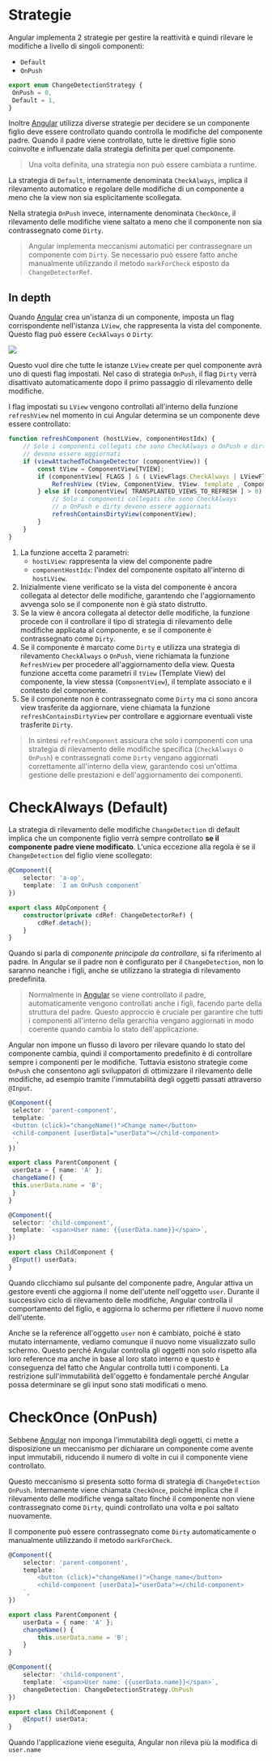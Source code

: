 # Strategie

Angular implementa 2 strategie per gestire la reattività e quindi rilevare le modifiche a livello di singoli componenti:

- `Default`
- `OnPush`

```ts
export enum ChangeDetectionStrategy {
 OnPush = 0,
 Default = 1,
}
```

Inoltre [Angular](Angular) utilizza diverse strategie per decidere se un componente figlio deve essere controllato quando controlla le modifiche del componente padre.
Quando il padre viene controllato, tutte le direttive figlie sono coinvolte e influenzate dalla strategia definita per quel componente.

>Una volta definita, una strategia non può essere cambiata a runtime.

La strategia di `Default`, internamente denominata `CheckAlways`, implica il rilevamento automatico e regolare delle modifiche di un componente a meno che la view non sia esplicitamente scollegata.

Nella strategia `OnPush` invece, internamente denominata `CheckOnce`, il rilevamento delle modifiche viene saltato a meno che il componente non sia contrassegnato come `Dirty`.

>Angular implementa meccanismi automatici per contrassegnare un componente com `Dirty`. Se necessario può essere fatto anche manualmente utilizzando il metodo `markForCheck` esposto da `ChangeDetectorRef`.

## In depth

Quando [Angular](Angular) crea un'istanza di un componente, imposta un flag corrispondente nell'istanza `LView`, che rappresenta la vista del componente.
Questo flag può essere `CeckAlways` o `Dirty`:

![](Pasted%20image%2020250224122217.png)

Questo vuol dire che tutte le istanze `LView` create per quel componente avrà uno di questi flag impostati.
Nel caso di strategia `OnPush`, il flag `Dirty` verrà disattivato automaticamente dopo il primo passaggio di rilevamento delle modifiche.

I flag impostati su `LView` vengono controllati all'interno della funzione `refreshView` nel momento in cui Angular determina se un componente deve essere controllato:

```ts
function refreshComponent (hostLView, componentHostIdx) { 
	// Solo i componenti collegati che sono CheckAlways o OnPush e dirty 
	// devono essere aggiornati 
	if (viewAttachedToChangeDetector (componentView)) { 
		const tView = ComponentView[TVIEW]; 
		if (componentView[ FLAGS ] & ( LViewFlags.CheckAlways | LViewFlags.Dirty)) 
			RefreshView (tView, ComponentView, tView. template , ComponentView[ CON
		} else if (componentView[ TRANSPLANTED_VIEWS_TO_REFRESH ] > 0) {
			// Solo i componenti collegati che sono CheckAlways 
			// o OnPush e dirty devono essere aggiornati 
			refreshContainsDirtyView(componentView); 
		}
	}
}
```

1. La funzione accetta 2 parametri:
	- `hostLView`: rappresenta la view del componente padre
	- `componentHostIdx`: l'index del componente ospitato all'interno di `hostLView`.
2. Inizialmente viene verificato se la vista del componente è ancora collegata al detector delle modifiche, garantendo che l'aggiornamento avvenga solo se il componente non è già stato distrutto.
3. Se la view è ancora collegata al detector delle modifiche, la funzione procede con il controllare il tipo di strategia di rilevamento delle modifiche applicata al componente, e se il componente è contrassegnato come `Dirty`.
4. Se il componente è marcato come `Dirty` e utilizza una strategia di rilevamento `CheckAlways` o `OnPush`, viene richiamata la funzione `RefreshView` per procedere all'aggiornamento della view. Questa funzione accetta come parametri il `tView` (Template View) del componente, la view stessa (`ComponentView`), il template associato e il contesto del componente.
5. Se il componente non è contrassegnato come `Dirty` ma ci sono ancora view trasferite da aggiornare, viene chiamata la funzione `refreshContainsDirtyView` per controllare e aggiornare eventuali viste trasferite `Dirty`.

>In sintesi `refreshComponent` assicura che solo i componenti con una strategia di rilevamento delle modifiche specifica (`CheckAlways` o `OnPush`) e contrassegnati come `Dirty` vengano aggiornati correttamente all'interno della view, garantendo così un'ottima gestione delle prestazioni e dell'aggiornamento dei componenti.

# CheckAlways (Default)

La strategia di rilevamento delle modifiche `ChangeDetection` di default implica che un componente figlio verrà sempre controllato **se il componente padre viene modificato**.
L'unica eccezione alla regola è se il `ChangeDetection` del figlio viene scollegato:

```ts
@Component({
	selector: 'a-op',
	template: `I am OnPush component`
})

export class AOpComponent {
	constructor(private cdRef: ChangeDetectorRef) {
		cdRef.detach();
	}
}
```

Quando si parla di *componente principale da controllare*, si fa riferimento al padre. In Angular se il padre non è configurato per il `ChangeDetection`, non lo saranno neanche i figli, anche se utilizzano la strategia di rilevamento predefinita.

>Normalmente in [Angular](Angular) se viene controllato il padre, automaticamente vengono controllati anche i figli, facendo parte della struttura del padre. Questo approccio è cruciale per garantire che tutti i componenti all'interno della gerarchia vengano aggiornati in modo coerente quando cambia lo stato dell'applicazione.

Angular non impone un flusso di lavoro per rilevare quando lo stato del componente cambia, quindi il comportamento predefinito è di controllare sempre i componenti per le modifiche.
Tuttavia esistono strategie come `OnPush` che consentono agli sviluppatori di ottimizzare il rilevamento delle modifiche, ad esempio tramite l'immutabilità degli oggetti passati attraverso `@Input`.

```ts
@Component({
 selector: 'parent-component',
 template: `
 <button (click)="changeName()">Change name</button>
 <child-component [userData]="userData"></child-component>
 `,
})

export class ParentComponent {
 userData = { name: 'A' };
 changeName() {
 this.userData.name = 'B';
 }
}

@Component({
 selector: 'child-component',
 template: `<span>User name: {{userData.name}}</span>`,
})

export class ChildComponent {
 @Input() userData;
}
```

Quando clicchiamo sul pulsante del componente padre, Angular attiva un gestore eventi che aggiorna il nome dell'utente nell'oggetto `user`. Durante il successivo ciclo di rilevamento delle modifiche, Angular controlla il comportamento del figlio, e aggiorna lo schermo per riflettere il nuovo nome dell'utente.

Anche se la reference all'oggetto `user` non è cambiato, poiché è stato mutato internamente, vediamo comunque il nuovo nome visualizzato sullo schermo. Questo perché Angular controlla gli oggetti non solo rispetto alla loro reference ma anche in base al loro stato interno e questo è conseguenza del fatto che Angular controlla tutti i componenti. La restrizione sull'immutabilità dell'oggetto è fondamentale perché Angular possa determinare se gli input sono stati modificati o meno.

# CheckOnce (OnPush)

Sebbene [Angular](Angular) non imponga l'immutabilità degli oggetti, ci mette a disposizione un meccanismo per dichiarare un componente come avente input immutabili, riducendo il numero di volte in cui il componente viene controllato.

Questo meccanismo si presenta sotto forma di strategia di `ChangeDetection` `OnPush`.
Internamente viene chiamata `CheckOnce`, poiché implica che il rilevamento delle modifiche venga saltato finché il componente non viene contrassegnato come `Dirty`, quindi controllato una volta e poi saltato nuovamente.

Il componente può essere contrassegnato come `Dirty` automaticamente o manualmente utilizzando il metodo `markForCheck`.

```ts
@Component({
	selector: 'parent-component',
	template: `
		<button (click)="changeName()">Change name</button>
	 	<child-component [userData]="userData"></child-component>
	`,
})

export class ParentComponent {
	userData = { name: 'A' };
	changeName() {
		this.userData.name = 'B';
	}
}

@Component({
	selector: 'child-component',
	template: `<span>User name: {{userData.name}}</span>`,
	changeDetection: ChangeDetectionStrategy.OnPush
})

export class ChildComponent {
	@Input() userData;
}
```

Quando l'applicazione viene eseguita, Angular non rileva più la modifica di `user.name`